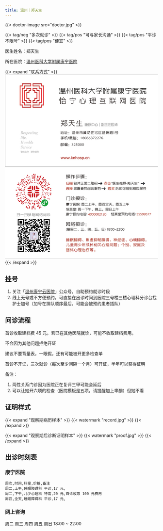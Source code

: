 ```yaml
---
title: 温州｜郑天生
---
```


{{< doctor-image src="doctor.jpg" >}}

{{< tag/neg "多次就诊" >}} {{< tag/pos "可与家长沟通" >}}
{{< tag/pos "平诊不限号" >}} {{< tag/pos "便宜" >}}

医生姓名：郑天生

所在医院：[温州医科大学附属康宁医院](https://amap.com/place/B024103ZQK)

{{< expand "联系方式" >}}
![QR](contact.jpg)
{{< /expand >}}

## 挂号

1. 关注「[温州康宁云医院](weixin://wenzhoukangning)」公众号，自助预约就诊时段
1. 线上无号或不方便预约，可直接在出诊时间到医院三号楼三楼心理科分诊台找护士加号（加号在排队顺序最后，可能会被预约患者插队）

## 问诊流程

首诊收取建档费 45 元。若已在其他医院就诊，可能不收取建档费用。

不会因为其他问题拒绝开证

建议不要背量表，一眼假，还有可能被开更多检查单

首诊不开证，三次就诊（每次至少间隔一个月）可开证，半年可以获得证明

备注：

1. 两性关系门诊因为医院正在复评三甲可能会延后
1. 可以让她开六项的检查（医院模板是五项，请提醒加上睾酮）但她不看

## 证明样式

{{< expand "观察期病历样本" >}}
{{< watermark "record.jpg" >}}
{{< /expand >}}

{{< expand "观察期后诊断证明样本" >}}
{{< watermark "proof.jpg" >}}
{{< /expand >}}

## 出诊时刻表

### 康宁医院

```csv
周次,时间,科室,价格,备注
周二,上午,睡眠障碍科 平诊,17 元,
周二,下午,儿少心理科 特需,20 元,首诊收取 100 元费用
周四,全天,睡眠障碍科 平诊,17 元,
```

### 网上咨询

周二 周三 周四 周五 周日 18:00 ~ 22:00
